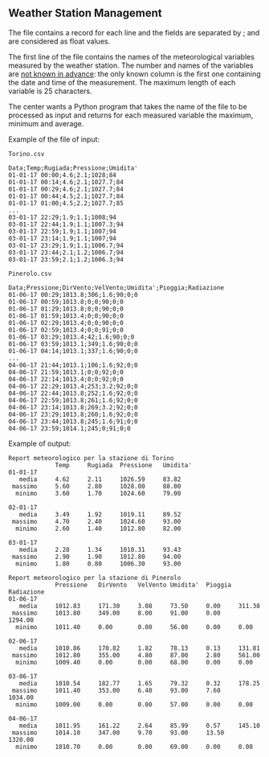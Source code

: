 ## Weather Station Management

The file contains a record for each line and the fields are separated by ; and are considered as float values.

The first line of the file contains the names of the meteorological variables measured by the weather station. The number and names of the variables are <u>not known in advance</u>: the only known column is the first one containing the date and time of the measurement. The maximum length of each variable is 25 characters.

The center wants a Python program that takes the name of the file to be processed as input and returns for each measured variable the maximum, minimum and average.

Example of the file of input:
```
Torino.csv
```

```
Data;Temp;Rugiada;Pressione;Umidita'
01-01-17 00:00;4.6;2.1;1028;84
01-01-17 00:14;4.6;2.1;1027.7;84
01-01-17 00:29;4.6;2.1;1027.7;84
01-01-17 00:44;4.5;2.1;1027.7;84
01-01-17 01:00;4.5;2.2;1027.7;85
...
03-01-17 22:29;1.9;1.1;1008;94
03-01-17 22:44;1.9;1.1;1007.3;94
03-01-17 22:59;1.9;1.1;1007;94
03-01-17 23:14;1.9;1.1;1007;94
03-01-17 23:29;1.9;1.1;1006.7;94
03-01-17 23:44;2.1;1.2;1006.7;94
03-01-17 23:59;2.1;1.2;1006.3;94

```

```
Pinerolo.csv
```
```
Data;Pressione;DirVento;VelVento;Umidita';Pioggia;Radiazione
01-06-17 00:29;1013.8;306;1.6;90;0;0
01-06-17 00:59;1013.8;0;0;90;0;0
01-06-17 01:29;1013.8;0;0;90;0;0
01-06-17 01:59;1013.4;0;0;90;0;0
01-06-17 02:29;1013.4;0;0;90;0;0
01-06-17 02:59;1013.4;0;0;91;0;0
01-06-17 03:29;1013.4;42;1.6;90;0;0
01-06-17 03:59;1013.1;349;1.6;90;0;0
01-06-17 04:14;1013.1;337;1.6;90;0;0
...
04-06-17 21:44;1013.1;106;1.6;92;0;0
04-06-17 21:59;1013.1;0;0;92;0;0
04-06-17 22:14;1013.4;0;0;92;0;0
04-06-17 22:29;1013.4;253;3.2;92;0;0
04-06-17 22:44;1013.8;252;1.6;92;0;0
04-06-17 22:59;1013.8;261;1.6;92;0;0
04-06-17 23:14;1013.8;269;3.2;92;0;0
04-06-17 23:29;1013.8;260;1.6;92;0;0
04-06-17 23:44;1013.8;245;1.6;91;0;0
04-06-17 23:59;1014.1;245;0;91;0;0

```


Example of output:
```
Report meteorologico per la stazione di Torino
             Temp     Rugiada  Pressione   Umidita' 
01-01-17
   media     4.62     2.11     1026.59     83.82
 massimo     5.60     2.80     1028.00     88.00
  minimo     3.60     1.70     1024.60     79.00

02-01-17
   media     3.49     1.92     1019.11     89.52
 massimo     4.70     2.40     1024.60     93.00
  minimo     2.60     1.40     1012.80     82.00

03-01-17
   media     2.28     1.34     1010.31     93.43
 massimo     2.90     1.90     1012.80     94.00
  minimo     1.80     0.80     1006.30     93.00

```

```
Report meteorologico per la stazione di Pinerolo
             Pressione   DirVento   VelVento Umidita'  Pioggia  Radiazione 
01-06-17
   media     1012.83     171.30     3.08     73.50     0.00     311.38
 massimo     1013.80     349.00     8.00     91.00     0.00     1294.00
  minimo     1011.40     0.00       0.00     56.00     0.00     0.00

02-06-17
   media     1010.86     170.82     1.82     78.13     0.13     131.81
 massimo     1012.80     355.00     4.80     87.00     2.80     561.00
  minimo     1009.40     0.00       0.00     68.00     0.00     0.00

03-06-17
   media     1010.54     182.77     1.65     79.32     0.32     178.25
 massimo     1011.40     353.00     6.40     93.00     7.60     1034.00
  minimo     1009.00     0.00       0.00     57.00     0.00     0.00

04-06-17
   media     1011.95     161.22     2.64     85.99     0.57     145.10
 massimo     1014.10     347.00     9.70     93.00     13.50    1320.00
  minimo     1010.70     0.00       0.00     69.00     0.00     0.00
```